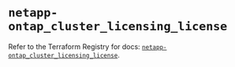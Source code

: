 # `netapp-ontap_cluster_licensing_license`

Refer to the Terraform Registry for docs: [`netapp-ontap_cluster_licensing_license`](https://registry.terraform.io/providers/netapp/netapp-ontap/2.3.0/docs/resources/cluster_licensing_license).
